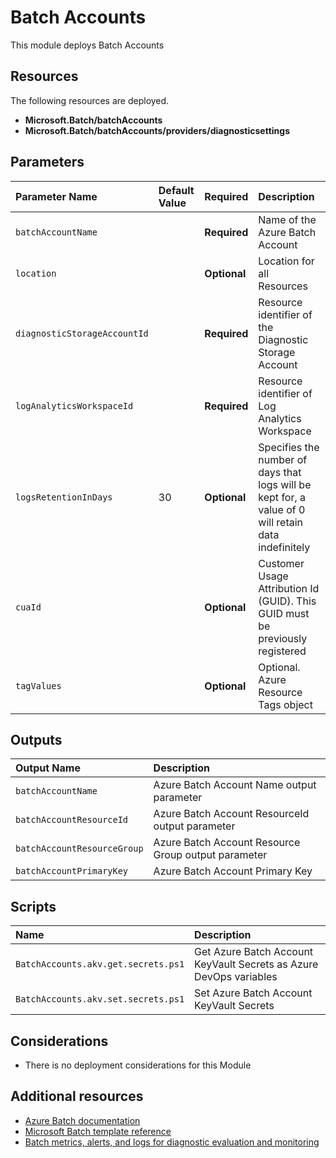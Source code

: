 # Batch Accounts

This module deploys Batch Accounts

## Resources

The following resources are deployed.

+ **Microsoft.Batch/batchAccounts**
+ **Microsoft.Batch/batchAccounts/providers/diagnosticsettings**

## Parameters

| Parameter Name | Default Value | Required | Description |
| :-             | :-            | :-       |:-           |
| `batchAccountName` || **Required** | Name of the Azure Batch Account
| `location` || **Optional** | Location for all Resources
| `diagnosticStorageAccountId` || **Required** | Resource identifier of the Diagnostic Storage Account
| `logAnalyticsWorkspaceId` || **Required** | Resource identifier of Log Analytics Workspace
| `logsRetentionInDays` | 30 |**Optional** | Specifies the number of days that logs will be kept for, a value of 0 will retain data indefinitely
| `cuaId` || **Optional** | Customer Usage Attribution Id (GUID). This GUID must be previously registered
| `tagValues` || **Optional** | Optional. Azure Resource Tags object

## Outputs

| Output Name | Description |
| :-          | :-          |
| `batchAccountName` |Azure Batch Account Name output parameter
| `batchAccountResourceId` | Azure Batch Account ResourceId output parameter
| `batchAccountResourceGroup` | Azure Batch Account Resource Group output parameter
| `batchAccountPrimaryKey` | Azure Batch Account Primary Key

## Scripts

| Name | Description |
| :-   | :-          |
| `BatchAccounts.akv.get.secrets.ps1` | Get Azure Batch Account KeyVault Secrets as Azure DevOps variables
| `BatchAccounts.akv.set.secrets.ps1` | Set Azure Batch Account KeyVault Secrets

## Considerations

+ There is no deployment considerations for this Module

## Additional resources

+ [Azure Batch documentation](https://docs.microsoft.com/en-us/azure/batch/)
+ [Microsoft Batch template reference](https://docs.microsoft.com/en-us/azure/templates/microsoft.batch/allversions)
+ [Batch metrics, alerts, and logs for diagnostic evaluation and monitoring](https://docs.microsoft.com/en-us/azure/batch/batch-diagnostics)
